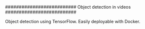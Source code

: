 ##########################
Object detection in videos
##########################

Object detection using TensorFlow. Easily deployable with Docker.
